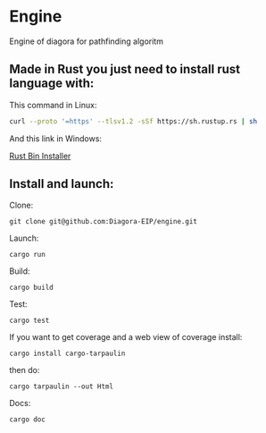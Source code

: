 # Engine

Engine of diagora for pathfinding algoritm

## Made in Rust you just need to install rust language with:

This command in Linux:
```sh
curl --proto '=https' --tlsv1.2 -sSf https://sh.rustup.rs | sh
```

And this link in Windows:

<a href=https://static.rust-lang.org/rustup/dist/x86_64-pc-windows-msvc/rustup-init.exe>Rust Bin Installer</a> 

## Install and launch:

Clone:
```
git clone git@github.com:Diagora-EIP/engine.git
```

Launch:
```
cargo run
```

Build:
```
cargo build
```

Test:
```
cargo test
```
If you want to get coverage and a web view of coverage install:
```
cargo install cargo-tarpaulin
```
then do:
```
cargo tarpaulin --out Html
```

Docs:
```
cargo doc
```
